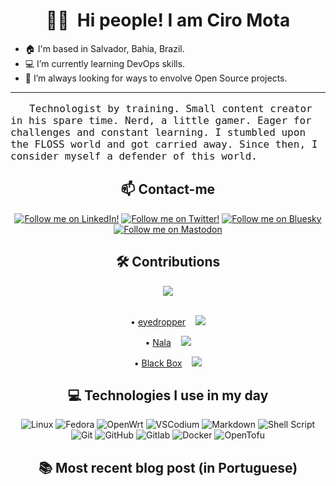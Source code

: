 <div align="center">
  <h1 style="text-align: center">🖖🏽&nbsp;&nbsp;Hi people! I am Ciro Mota</h1>
</div>

- 🏠 I'm based in Salvador, Bahia, Brazil.
- 💻 I’m currently learning DevOps skills.
- 💖 I’m always looking for ways to envolve Open Source projects.

---

<div align="center">
  <p style="text-align:left;text-indent:30px;font-size:16px"><samp>Technologist by training. Small content creator in his spare time. Nerd, a little gamer. Eager for challenges and constant learning. I stumbled upon the FLOSS world and got carried away. Since then, I consider myself a defender of this world.</samp></p>
</div>

<div align="center">
  <h2 style="text-align: center">📫 Contact-me</h2>
</div>

<div align="center">
  <a href="https://www.linkedin.com/in/ciro-mota/" target="blank"><img src="https://img.shields.io/badge/LinkedIn-0A66C2?logo=linkedin&logoColor=fff&style=for-the-badge" alt="Follow me on LinkedIn!" /></a>
  <a href="https://twitter.com/ciromota" target="blank"><img src="https://img.shields.io/badge/Twitter-1D9BF0?logo=twitter&logoColor=fff&style=for-the-badge" alt="Follow me on Twitter!" /></a>
  <a href="https://bsky.app/profile/ciromota.bsky.social" target="blank"><img src="https://img.shields.io/badge/Bluesky-0285FF?logo=bluesky&logoColor=fff&style=for-the-badge" alt="Follow me on Bluesky"></a>
  <a href="https://mastodon.social/@ciromota" target="blank"><img src="https://img.shields.io/badge/Mastodon-6364FF?logo=mastodon&logoColor=fff&style=for-the-badge" alt="Follow me on Mastodon"></a>
</div>

<div align="center">
  <h2 style="text-align: center">🛠️ Contributions</h2>
</div>

<div align="center">
<picture>
  <source
    srcset="https://github-readme-stats-git-masterrstaa-rickstaa.vercel.app/api?username=ciro-mota&hide=commits,prs,issues&show_icons=true&hide_rank=true&theme=nord"
    media="(prefers-color-scheme: dark), (prefers-color-scheme: no-preference)"
  />
  <source
    srcset="https://github-readme-stats-git-masterrstaa-rickstaa.vercel.app/api?username=ciro-mota&hide=commits,prs,issues&show_icons=true&hide_rank=true&theme=default"
    media="(prefers-color-scheme: light)"
  />
  <img src="https://github-readme-stats-git-masterrstaa-rickstaa.vercel.app/api?username=ciro-mota&hide=commits,prs,issues&show_icons=true&hide_rank=true" />
</picture>
</br>
</br>
<p>&#8226; <a href="https://github.com/FineFindus/eyedropper">eyedropper</a> &nbsp;&nbsp; <img src="https://img.shields.io/github/stars/FineFindus/eyedropper"></p>

<p>&#8226; <a href="https://gitlab.com/volian/nala">Nala</a> &nbsp;&nbsp; <img src="https://img.shields.io/gitlab/stars/volian/nala?gitlab_url=https%3A%2F%2Fgitlab.com&style=social"></p>

<p>&#8226; <a href="https://gitlab.gnome.org/raggesilver/blackbox">Black Box</a> &nbsp;&nbsp; <img src="https://img.shields.io/gitlab/stars/raggesilver/blackbox?gitlab_url=https%3A%2F%2Fgitlab.gnome.org&style=social"></p>
</div>

<div align="center">
  <h2 style="text-align: center">💻 Technologies I use in my day</h2>
</div>

<div style="display: inline_block" align="center">
  <img alt="Linux" src="https://img.shields.io/badge/Linux-FCC624?style=for-the-badge&logo=linux&logoColor=black" /> 
  <img alt="Fedora" src="https://img.shields.io/badge/Fedora-51A2DA?style=for-the-badge&logo=fedora&logoColor=white" /> 
  <img alt="OpenWrt" src="https://img.shields.io/badge/OpenWrt-00B5E2?style=for-the-badge&logo=OpenWrt&logoColor=white" />
  <img alt="VSCodium" src="https://img.shields.io/badge/VSCodium-2F80ED?style=for-the-badge&logo=vscodium&logoColor=white"/> 
  <img alt="Markdown" src="https://img.shields.io/badge/Markdown-000000?style=for-the-badge&logo=markdown&logoColor=white" /> 
  <img alt="Shell Script" src="https://img.shields.io/badge/shell_script-%23121011.svg?style=for-the-badge&logo=gnu-bash&logoColor=white"/> 
  <img alt="Git" src="https://img.shields.io/badge/git-%23F05033.svg?style=for-the-badge&logo=git&logoColor=white"/> 
  <img alt="GitHub" src="https://img.shields.io/badge/github-%23121011.svg?style=for-the-badge&logo=github&logoColor=white"/> 
  <img alt="Gitlab" src="https://img.shields.io/badge/GitLab-330F63?style=for-the-badge&logo=gitlab&logoColor=white" />
  <img alt="Docker" src="https://img.shields.io/badge/docker-%230db7ed.svg?style=for-the-badge&logo=docker&logoColor=white"/>
  <img alt="OpenTofu" src="https://img.shields.io/badge/OpenTofu-FFDA18?logo=opentofu&logoColor=000&style=for-the-badge" >
</div>

<div align="center">
  <h2 style="text-align: center"> 📚 Most recent blog post (in Portuguese)</h2>
</div>
<!-- BLOG-POST-LIST:START -->
<!-- BLOG-POST-LIST:END -->

